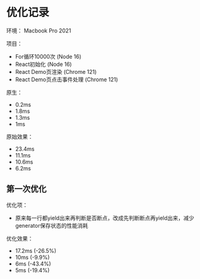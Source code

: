 # 优化记录

环境：
Macbook Pro 2021

项目：
- For循环10000次 (Node 16)
- React初始化 (Node 16)
- React Demo页渲染 (Chrome 121)
- React Demo页点击事件处理 (Chrome 121)

原生：
- 0.2ms
- 1.8ms
- 1.3ms
- 1ms

原始效果：
- 23.4ms
- 11.1ms
- 10.6ms
- 6.2ms

## 第一次优化

优化项：
- 原来每一行都yield出来再判断是否断点，改成先判断断点再yield出来，减少generator保存状态的性能消耗

优化效果：
- 17.2ms (-26.5%)
- 10ms (-9.9%)
- 6ms (-43.4%)
- 5ms (-19.4%)
